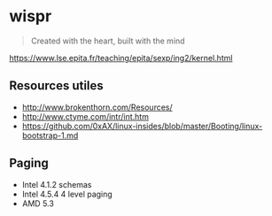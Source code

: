 # wispr

> Created with the heart, built with the mind

https://www.lse.epita.fr/teaching/epita/sexp/ing2/kernel.html

## Resources utiles

* http://www.brokenthorn.com/Resources/
* http://www.ctyme.com/intr/int.htm
* https://github.com/0xAX/linux-insides/blob/master/Booting/linux-bootstrap-1.md

## Paging

* Intel 4.1.2 schemas
* Intel 4.5.4 4 level paging
* AMD 5.3

